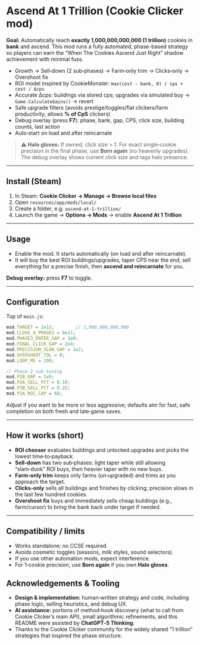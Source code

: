 # Ascend At 1 Trillion (Cookie Clicker mod)

**Goal:** Automatically reach **exactly 1,000,000,000,000 (1 trillion)** cookies in **bank** and ascend.
This mod runs a fully automated, phase-based strategy so players can earn the “When The Cookies Ascend Just Right” shadow achievement with minimal fuss.

- Growth → Sell‑down (2 sub‑phases) → Farm‑only trim → Clicks‑only → Overshoot fix
- ROI model inspired by CookieMonster: `max(cost - bank, 0) / cps + cost / Δcps`
- Accurate Δcps: buildings via stored cps; upgrades via simulated buy → `Game.CalculateGains()` → revert
- Safe upgrade filters (avoids prestige/toggles/flat clickers/farm productivity; allows **% of CpS** clickers)
- Debug overlay (press **F7**): phase, bank, gap, CPS, click size, building counts, last action
- Auto‑start on load and after reincarnate

> ⚠️ **Halo gloves:** If owned, click size > 1. For exact single‑cookie precision in the final phase, use **Born again** (no heavenly upgrades). The debug overlay shows current click size and tags halo presence.

---

## Install (Steam)

1) In Steam: **Cookie Clicker → Manage → Browse local files**  
2) Open `resources/app/mods/local/`  
3) Create a folder, e.g. `ascend-at-1-trillion/`  
4) Launch the game → **Options → Mods** → enable **Ascend At 1 Trillion**

---

## Usage

- Enable the mod. It starts automatically (on load and after reincarnate).  
- It will buy the best ROI buildings/upgrades, taper CPS near the end, sell everything for a precise finish, then **ascend and reincarnate** for you.

**Debug overlay:** press **F7** to toggle.

---

## Configuration

Top of `main.js`:

```js
mod.TARGET = 1e12;        // 1,000,000,000,000
mod.CLOSE_4_PHASE2 = 6e11;
mod.PHASE3_ENTER_GAP = 1e8;
mod.FINAL_CLICK_GAP = 2e4;
mod.PRECISION_SLOW_GAP = 1e2;
mod.OVERSHOOT_TOL = 0;
mod.LOOP_MS = 200;

// Phase‑2 sub‑tuning
mod.P2B_GAP = 1e9;
mod.P2A_SELL_PCT = 0.10;
mod.P2B_SELL_PCT = 0.25;
mod.P2A_ROI_CAP = 60;
```

Adjust if you want to be more or less aggressive; defaults aim for fast, safe completion on both fresh and late‑game saves.

---

## How it works (short)

- **ROI chooser** evaluates buildings and unlocked upgrades and picks the lowest time‑to‑payback.  
- **Sell‑down** has two sub‑phases: light taper while still allowing “slam‑dunk” ROI buys, then heavier taper with no new buys.  
- **Farm‑only trim** keeps only farms (un‑upgraded) and trims as you approach the target.  
- **Clicks‑only** sells all buildings and finishes by clicking; precision slows in the last few hundred cookies.  
- **Overshoot fix** buys and immediately sells cheap buildings (e.g., farm/cursor) to bring the bank back under target if needed.

---

## Compatibility / limits

- Works standalone; no CCSE required.  
- Avoids cosmetic toggles (seasons, milk styles, sound selectors).  
- If you use other automation mods, expect interference.  
- For 1‑cookie precision, use **Born again** if you own **Halo gloves**.

## Acknowledgements & Tooling

- **Design & implementation:** human‑written strategy and code, including phase logic, selling heuristics, and debug UX.
- **AI assistance:** portions of method‑hook discovery (what to call from Cookie Clicker’s main API), small algorithmic refinements, and this README were assisted by **ChatGPT‑5 Thinking**.
- Thanks to the Cookie Clicker community for the widely shared “1 trillion” strategies that inspired the phase structure.
